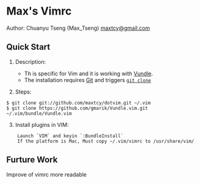 Max's Vimrc
===========
Author: Chuanyu Tseng (Max_Tseng) <maxtcy@gmail.com>

Quick Start
----------------
1. Description:
	* Th is specific for Vim and it is working with [Vundle](https://github.com/gmarik/Vundle.vim).
	* The installation requires [Git](http://git-scm.com/) and triggers [`git clone`](http://gitref.org/creating/#clone)

2. Steps:

```
$ git clone git://github.com/maxtcy/dotvim.git ~/.vim
$ git clone https://github.com/gmarik/Vundle.vim.git ~/.vim/bundle/Vundle.vim
```

3. Install plugins in VIM:

```
	Launch `VIM` and keyin `:BundleInstall`
	If the platform is Mac, Must copy ~/.vim/vimrc to /usr/share/vim/
```	

Furture Work
------------
Improve of vimrc more readable
